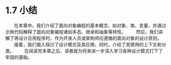 1.7 小结
===

&nbsp;&nbsp;&nbsp;&nbsp;&nbsp;&nbsp;&nbsp;在本章中，我们介绍了面向对象编程的基本概念，如对象、类、变量，并通过示例代码解释了面向对象编程诸如多态、继承和抽象等特性。
&nbsp;&nbsp;&nbsp;&nbsp;&nbsp;&nbsp;&nbsp;然后，我们讲解了再设计应用程序时，作为开发人员或架构师应遵循的面向对象的设计原则。
&nbsp;&nbsp;&nbsp;&nbsp;&nbsp;&nbsp;&nbsp;接着，我们摄入探讨了设计模式及其应用，同时，介绍了其使用的上下文和分类。
&nbsp;&nbsp;&nbsp;&nbsp;&nbsp;&nbsp;&nbsp;在阅读完本章之后，读者就为将来进一步深入学习各种设计模式打下了牢固的基础。
